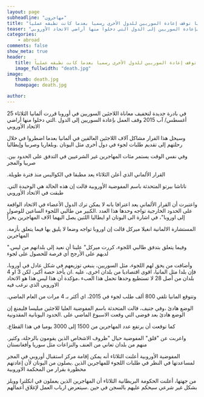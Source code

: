 ```yaml
---
layout: page
subheadline: "مهاجرون"
title: "ألمانيا توقف إعادة السوريين للدول الأخرى رسميا بعدما كانت تطبقه عملياً"
teaser: "في بادرة جديدة لتخفيف معاناة اللاجئين السوريين في أوروبا قررت ألمانيا الثلاثاء 25 أغسطس/ آب 2015 وقف العمل بإعادة السوريين إلى الدول التي دخلوا منها أراضي الاتحاد الأوروبي"
categories:
    - abroad
comments: false
show_meta: true
header:
   title: ألمانيا توقف إعادة السوريين للدول الأخرى رسميا بعدما كانت تطبقه عملياً
   image_fullwidth: "death.jpg"
image:
   thumb: death.jpg
   homepage: death.jpg

author:
---
```


في بادرة جديدة لتخفيف معاناة اللاجئين السوريين في أوروبا قررت ألمانيا الثلاثاء 25 أغسطس/ آب 2015 وقف العمل بإعادة السوريين إلى الدول .التي دخلوا منها أراضي الاتحاد الأوروبي

وسيحل هذا القرار مشاكل آلاف اللاجئين العالقين في ألمانيا بعدما اضطروا في خلال رحلتهم إلى تقديم طلبات لجوء في دول أخرى مثل اليونان .وبلغاريا وصربيا وإيطاليا

.وفي نفس الوقت يستمر مئات المهاجرين غير الشرعيين في التدفق على الحدود بين صربيا والمجر

.القرار الألماني الذي أعلن الثلاثاء يعد مطبقا في الكواليس منذ فترة طويلة

.ناتاشا بيرتو المتحدثة باسم المفوضية الأوروبية قالت إن هذه الحالة هي الوحيدة التي طبقت في الاتحاد الأوروبي

واعتبرت أن القرار الألماني يعد اعترافا بانه لا يمكن ترك الدول الأعضاء في الاتحاد الواقعة على الحدود الخارجية تواجه وحدها هذا العدد .الكبير من طالبي اللجوء الساعين للوصول إلى اوروبا"، في اشارة الى اليونان او ايطاليا اللتين يصل اليهما الاف المهاجرين بحراً

.المستشارة الالمانية انغيلا ميركل قالت إن اوروبا تواجه وضعا لا يليق بها فيما يتعلق بأزمة المهاجرين

".وفيما يتعلق بتدفق طالبي اللجوء، كررت ميركل" علينا أن نعيد إلى بلدانهم من ليس لديهم على الأرجح أي فرصة للحصول على لجوء

وأضافت من يحق لهم اللجوء، مثل السوريين، ينبغي توزيعهم في شكل عادل في أوروبا، فإن بلدا مثل المانيا، اقوى اقتصاديا من بلدان اخرى، عليه .ان يأخذ حصة أكبر، لكن 3 او 4 بلدان من أصل 28 لا تستطيع وحدها تحمل هذا العبء ،مؤكدة أن هذا ليس هذا هو الاتحاد الاوروبي الذي نرغب فيه

.وتتوقع المانيا تلقي 800 ألف طلب لجوء في 2015، اي أكثر بـ 4 مرات من العام الماضي

الوضع هادئ ،وفي جنيف، قالت المتحدثة باسم المفوضية العليا للاجئين ميليسا فليمنغ إن الوضع هادئ بعد فوضى التي وقعت الاسبوع الماضي على .الحدود اليونانية المقدونية

.كما توقعت أن يرتفع عدد المهاجرين من 1500 إلى 3000 يوميا في هذا القطاع

.واعربت عن "قلق" المفوضية حيال "ظروف الاشخاص الذين يقومون بالرحلة، وكثير منهم من بلدان تعاني من العنف والنزاعات مثل سوريا وأفغانستان

المفوضية الأوروبية أعلنت الثلاثاء أنه يمكن إقامة مركز استقبال أوروبي في المجر لمساعدتها في النظر في طلبات اللجوء للمهاجرين الذين .يصلون من اليونان لأن إعادتهم محظورة بقرار من المحكمة الاوروبية

من جهتها، أعلنت الحكومة البريطانية الثلاثاء أن المهاجرين الذين يعملون في انكلترا وويلز بشكل غير شرعي سيحكم عليهم بالسجن في حين .سيتعرض ارباب العمل لإغلاق أعمالهم
